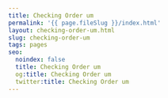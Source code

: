 ```yaml
---
title: Checking Order um
permalink: '{{ page.fileSlug }}/index.html'
layout: checking-order-um.html
slug: checking-order-um
tags: pages
seo:
  noindex: false
  title: Checking Order um
  og:title: Checking Order um
  twitter:title: Checking Order um
---
```



